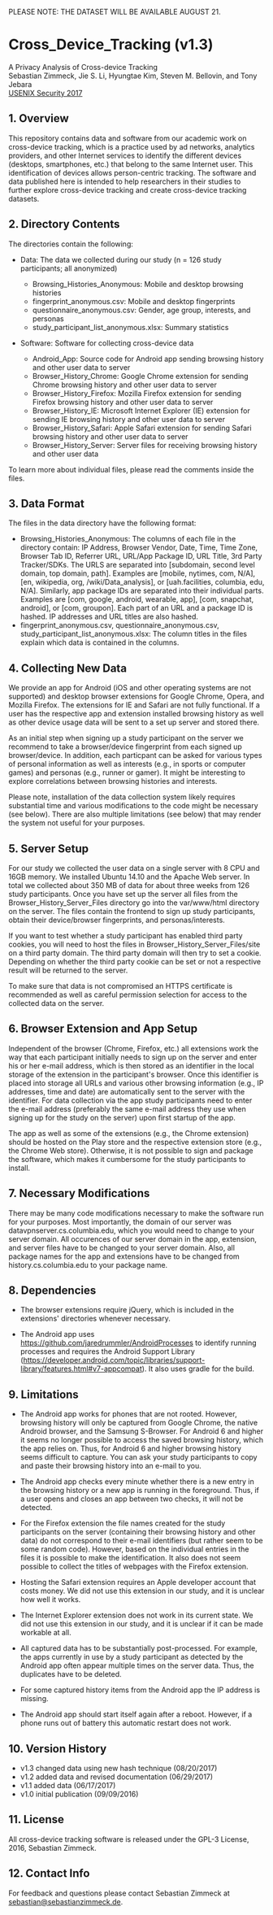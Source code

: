 PLEASE NOTE: THE DATASET WILL BE AVAILABLE AUGUST 21.

# Cross_Device_Tracking (v1.3)

A Privacy Analysis of Cross-device Tracking  
Sebastian Zimmeck, Jie S. Li, Hyungtae Kim, Steven M. Bellovin, and Tony Jebara  
[USENIX Security 2017](https://www.usenix.org/conference/usenixsecurity17/technical-sessions/presentation/zimmeck)

## 1. Overview

This repository contains data and software from our academic work on cross-device tracking, which is a practice used by ad networks, analytics providers, and other Internet services to identify the different devices (desktops, smartphones, etc.) that belong to the same Internet user. This identification of devices allows person-centric tracking. The software and data published here is intended to help researchers in their studies to further explore cross-device tracking and create cross-device tracking datasets.

## 2. Directory Contents

The directories contain the following:

* Data: The data we collected during our study (n = 126 study participants; all anonymized)
    * Browsing_Histories_Anonymous: Mobile and desktop browsing histories
    * fingerprint_anonymous.csv: Mobile and desktop fingerprints
    * questionnaire_anonymous.csv: Gender, age group, interests, and personas
    * study_participant_list_anonymous.xlsx: Summary statistics
    
* Software: Software for collecting cross-device data
    * Android_App: Source code for Android app sending browsing history and other user data to server
    * Browser_History_Chrome: Google Chrome extension for sending Chrome browsing history and other user data to server
    * Browser_History_Firefox: Mozilla Firefox extension for sending Firefox browsing history and other user data to server
    * Browser_History_IE: Microsoft Internet Explorer (IE) extension for sending IE browsing history and other user data to server
    * Browser_History_Safari: Apple Safari extension for sending Safari browsing history and other user data to server
    * Browser_History_Server: Server files for receiving browsing history and other user data

To learn more about individual files, please read the comments inside the files.

## 3. Data Format

The files in the data directory have the following format:

* Browsing_Histories_Anonymous: The columns of each file in the directory contain: IP Address, Browser Vendor, Date, Time, Time Zone, Browser Tab ID, Referrer URL, URL/App Package ID, URL Title, 3rd Party Tracker/SDKs. The URLS are separated into [subdomain, second level domain, top domain, path]. Examples are [mobile, nytimes, com, N/A], [en, wikipedia, org, /wiki/Data_analysis], or [uah.facilities, columbia, edu, N/A]. Similarly, app package IDs are separated into their individual parts. Examples are [com, google, android, wearable, app], [com, snapchat, android], or [com, groupon]. Each part of an URL and a package ID is hashed. IP addresses and URL titles are also hashed.
* fingerprint_anonymous.csv, questionnaire_anonymous.csv, study_participant_list_anonymous.xlsx: The column titles in the files explain which data is contained in the columns.

## 4. Collecting New Data

We provide an app for Android (iOS and other operating systems are not supported) and desktop browser extensions for Google Chrome, Opera, and Mozilla Firefox. The extensions for IE and Safari are not fully functional. If a user has the respective app and extension installed browsing history as well as other device usage data will be sent to a set up server and stored there.

As an initial step when signing up a study participant on the server we recommend to take a browser/device fingerprint from each signed up browser/device. In addition, each particpant can be asked for various types of personal information as well as interests (e.g., in sports or computer games) and personas (e.g., runner or gamer). It might be interesting to explore correlations between browsing histories and interests.

Please note, installation of the data collection system likely requires substantial time and various modifications to the code might be necessary (see below). There are also multiple limitations (see below) that may render the system not useful for your purposes.

## 5. Server Setup

For our study we collected the user data on a single server with 8 CPU and 16GB memory. We installed Ubuntu 14.10 and the Apache Web server. In total we collected about 350 MB of data for about three weeks from 126 study participants. Once you have set up the server all files from the Browser_History_Server_Files directory go into the var/www/html directory on the server. The files contain the frontend to sign up study participants, obtain their device/browser fingerprints, and personas/interests.

If you want to test whether a study participant has enabled third party cookies, you will need to host the files in Browser_History_Server_Files/site on a third party domain. The third party domain will then try to set a cookie. Depending on whether the third party cookie can be set or not a respective result will be returned to the server.

To make sure that data is not compromised an HTTPS certificate is recommended as well as careful permission selection for access to the collected data on the server.

## 6. Browser Extension and App Setup

Independent of the browser (Chrome, Firefox, etc.) all extensions work the way that each participant initially needs to sign up on the server and enter his or her e-mail address, which is then stored as an identifier in the local storage of the extension in the participant's browser. Once this identifier is placed into storage all URLs and various other browsing information (e.g., IP addresses, time and date) are automatically sent to the server with the identifier. For data collection via the app study participants need to enter the e-mail address (preferably the same e-mail address they use when signing up for the study on the server) upon first startup of the app.

The app as well as some of the extensions (e.g., the Chrome extension) should be hosted on the Play store and the respective extension store (e.g., the Chrome Web store). Otherwise, it is not possible to sign and package the software, which makes it cumbersome for the study participants to install. 

## 7. Necessary Modifications

There may be many code modifications necessary to make the software run for your purposes. Most importantly, the domain of our server was datavpnserver.cs.columbia.edu, which you would need to change to your server domain. All occurences of our server domain in the app, extension, and server files have to be changed to your server domain. Also, all package names for the app and extensions have to be changed from history.cs.columbia.edu to your package name.

## 8. Dependencies

* The browser extensions require jQuery, which is included in the extensions' directories whenever necessary.

* The Android app uses https://github.com/jaredrummler/AndroidProcesses to identify running processes and requires the Android Support Library (https://developer.android.com/topic/libraries/support-library/features.html#v7-appcompat). It also uses gradle for the build.

## 9. Limitations

* The Android app works for phones that are not rooted. However, browsing history will only be captured from Google Chrome, the native Android browser, and the Samsung S-Browser. For Android 6 and higher it seems no longer possible to access the saved browsing history, which the app relies on. Thus, for Android 6 and higher browsing history seems difficult to capture. You can ask your study participants to copy and paste their browsing history into an e-mail to you.

* The Android app checks every minute whether there is a new entry in the browsing history or a new app is running in the foreground. Thus, if a user opens and closes an app between two checks, it will not be detected.

* For the Firefox extension the file names created for the study participants on the server (containing their browsing history and other data) do not correspond to their e-mail identifiers (but rather seem to be some random code). However, based on the individual entries in the files it is possible to make the identification. It also does not seem possible to collect the titles of webpages with the Firefox extension.

* Hosting the Safari extension requires an Apple developer account that costs money. We did not use this extension in our study, and it is unclear how well it works.

* The Internet Explorer extension does not work in its current state. We did not use this extension in our study, and it is unclear if it can be made workable at all.

* All captured data has to be substantially post-processed. For example, the apps currently in use by a study participant as detected by the Android app often appear multiple times on the server data. Thus, the duplicates have to be deleted.

* For some captured history items from the Android app the IP address is missing.

* The Android app should start itself again after a reboot. However, if a phone runs out of battery this automatic restart does not work.

## 10. Version History

* v1.3 changed data using new hash technique (08/20/2017)
* v1.2 added data and revised documentation (06/29/2017)
* v1.1 added data (06/17/2017)
* v1.0 initial publication (09/09/2016)

## 11. License

All cross-device tracking software is released under the GPL-3 License, 2016, Sebastian Zimmeck.

## 12. Contact Info

For feedback and questions please contact Sebastian Zimmeck at sebastian@sebastianzimmeck.de.